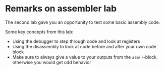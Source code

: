 # Remarks on assembler lab

The second lab gave you an opportunity to test some basic assembly code.

Some key concepts from this lab:

- Using the debugger to step through code and look at registers
- Using the disassembly to look at code before and after your own code block
- Make sure to always give a value to your outputs from the `asm()`-block, otherwise you would get odd behavior